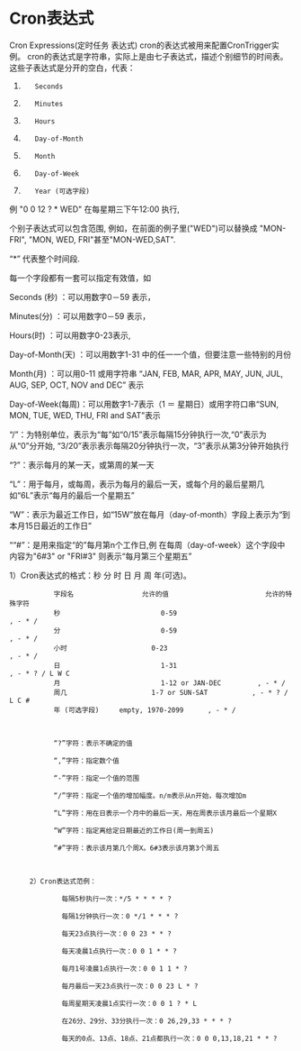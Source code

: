 # Cron表达式
Cron Expressions(定时任务  表达式)
cron的表达式被用来配置CronTrigger实例。 cron的表达式是字符串，实际上是由七子表达式，描述个别细节的时间表。这些子表达式是分开的空白，代表：

1.        Seconds
2.        Minutes
3.        Hours
4.        Day-of-Month
5.        Month
6.        Day-of-Week
7.        Year (可选字段)
例  "0 0 12 ? * WED" 在每星期三下午12:00 执行,

个别子表达式可以包含范围, 例如，在前面的例子里("WED")可以替换成 "MON-FRI", "MON, WED, FRI"甚至"MON-WED,SAT".

“*” 代表整个时间段.

每一个字段都有一套可以指定有效值，如

Seconds (秒)         ：可以用数字0－59 表示，

Minutes(分)          ：可以用数字0－59 表示，

Hours(时)             ：可以用数字0-23表示,

Day-of-Month(天) ：可以用数字1-31 中的任一一个值，但要注意一些特别的月份

Month(月)            ：可以用0-11 或用字符串  “JAN, FEB, MAR, APR, MAY, JUN, JUL, AUG, SEP, OCT, NOV and DEC” 表示

Day-of-Week(每周)：可以用数字1-7表示（1 ＝ 星期日）或用字符口串“SUN, MON, TUE, WED, THU, FRI and SAT”表示

“/”：为特别单位，表示为“每”如“0/15”表示每隔15分钟执行一次,“0”表示为从“0”分开始, “3/20”表示表示每隔20分钟执行一次，“3”表示从第3分钟开始执行

“?”：表示每月的某一天，或第周的某一天

“L”：用于每月，或每周，表示为每月的最后一天，或每个月的最后星期几如“6L”表示“每月的最后一个星期五”

“W”：表示为最近工作日，如“15W”放在每月（day-of-month）字段上表示为“到本月15日最近的工作日”

““#”：是用来指定“的”每月第n个工作日,例 在每周（day-of-week）这个字段中内容为"6#3" or "FRI#3" 则表示“每月第三个星期五”

1）Cron表达式的格式：秒 分 时 日 月 周 年(可选)。

               字段名                 允许的值                        允许的特殊字符  
               秒                         0-59                               , - * /  
               分                         0-59                               , - * /  
               小时                     0-23                               , - * /  
               日                         1-31                               , - * ? / L W C  
               月                         1-12 or JAN-DEC         , - * /  
               周几                     1-7 or SUN-SAT           , - * ? / L C #  
               年 (可选字段)     empty, 1970-2099      , - * /

 

               “?”字符：表示不确定的值

               “,”字符：指定数个值

               “-”字符：指定一个值的范围

               “/”字符：指定一个值的增加幅度。n/m表示从n开始，每次增加m

               “L”字符：用在日表示一个月中的最后一天，用在周表示该月最后一个星期X

               “W”字符：指定离给定日期最近的工作日(周一到周五)

               “#”字符：表示该月第几个周X。6#3表示该月第3个周五

 

         2）Cron表达式范例：

                 每隔5秒执行一次：*/5 * * * * ?

                 每隔1分钟执行一次：0 */1 * * * ?

                 每天23点执行一次：0 0 23 * * ?

                 每天凌晨1点执行一次：0 0 1 * * ?

                 每月1号凌晨1点执行一次：0 0 1 1 * ?

                 每月最后一天23点执行一次：0 0 23 L * ?

                 每周星期天凌晨1点实行一次：0 0 1 ? * L

                 在26分、29分、33分执行一次：0 26,29,33 * * * ?

                 每天的0点、13点、18点、21点都执行一次：0 0 0,13,18,21 * * ?